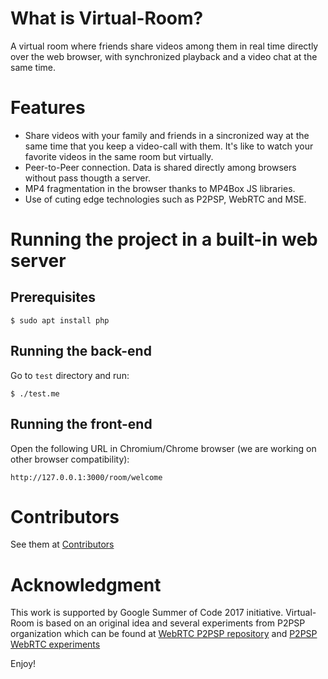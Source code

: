 # What is Virtual-Room?
A virtual room where friends share videos among them in real time directly over the web browser, with synchronized playback and a video chat at the same time.

# Features
- Share videos with your family and friends in a sincronized way at the same time that you keep a video-call with them. It's like to watch your favorite videos in the same room but virtually.
- Peer-to-Peer connection. Data is shared directly among browsers without pass thougth a server.
- MP4 fragmentation in the browser thanks to MP4Box JS libraries.
- Use of cuting edge technologies such as P2PSP, WebRTC and MSE. 

# Running the project in a built-in web server
## Prerequisites
```
$ sudo apt install php
```

## Running the back-end
Go to `test` directory and run:
```
$ ./test.me
```

## Running the front-end
Open the following URL in Chromium/Chrome browser (we are working on other browser compatibility):
```
http://127.0.0.1:3000/room/welcome
```

# Contributors
See them at [Contributors](https://github.com/P2PSP/Virtual-Room/graphs/contributors)

# Acknowledgment
This work is supported by Google Summer of Code 2017 initiative.
Virtual-Room is based on an original idea and several experiments from P2PSP organization which can be found at [WebRTC P2PSP repository](https://github.com/P2PSP/WebRTC) and [P2PSP WebRTC experiments](https://github.com/cristobalmedinalopez/p2psp-webrtc-experiments)

Enjoy!